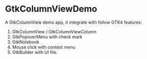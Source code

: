 # GtkColumnViewDemo
A GtkColumnView demo app, it integrate with follow GTK4 features:
1. GtkColumnView / GtkColumnViewColumn
2. GtkPopoverMenu with check mark
3. GtkNotebook
4. Mouse click with context menu
5. GtkBuilder with UI file.